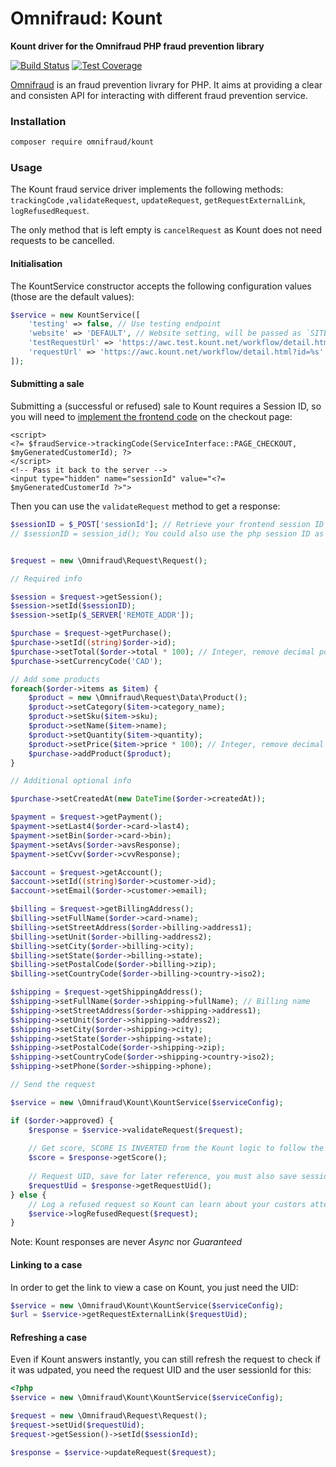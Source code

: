 # Omnifraud: Kount

**Kount driver for the Omnifraud PHP fraud prevention library**

[![Build Status](https://travis-ci.org/lxrco/omnifraud-kount.svg?branch=master)](https://travis-ci.org/lxrco/omnifraud-kount)
[![Test Coverage](https://api.codeclimate.com/v1/badges/355505bfd36473d25c35/test_coverage)](https://codeclimate.com/github/lxrco/omnifraud-kount/test_coverage)


[Omnifraud](https://github.com/lxrco/omnifraud) is an fraud prevention livrary for PHP. It aims at providing a clear and consisten API for interacting with different fraud prevention service.

### Installation

```bash
composer require omnifraud/kount
```

### Usage

The Kount fraud service driver implements the following methods:
`trackingCode` ,`validateRequest`, `updateRequest`, `getRequestExternalLink`, `logRefusedRequest`.

The only method that is left empty is `cancelRequest` as Kount does not need requests to be cancelled.

#### Initialisation

The KountService constructor accepts the following configuration values (those are the default values):
```php
$service = new KountService([
    'testing' => false, // Use testing endpoint
    'website' => 'DEFAULT', // Website setting, will be passed as `SITE` to Kount
    'testRequestUrl' => 'https://awc.test.kount.net/workflow/detail.html?id=%s', // Url to view a TEST request
    'requestUrl' => 'https://awc.kount.net/workflow/detail.html?id=%s', // Url to view a PRODUCTION request
]);
```

#### Submitting a sale

Submitting a (successful or refused) sale to Kount requires a Session ID, so you will need to [implement the frontend code](https://github.com/lxrco/omnifraud#frontend-code) on the checkout page:
```
<script>
<?= $fraudService->trackingCode(ServiceInterface::PAGE_CHECKOUT, $myGeneratedCustomerId); ?>
</script>
<!-- Pass it back to the server -->
<input type="hidden" name="sessionId" value="<?= $myGeneratedCustomerId ?>">
```

Then you can use the `validateRequest` method to get a response:

```php
$sessionID = $_POST['sessionId']; // Retrieve your frontend session ID
// $sessionID = session_id(); You could also use the php session ID as long as you pass the same one to the frontend code


$request = new \Omnifraud\Request\Request();

// Required info

$session = $request->getSession();
$session->setId($sessionID);
$session->setIp($_SERVER['REMOTE_ADDR']);

$purchase = $request->getPurchase();
$purchase->setId((string)$order->id);
$purchase->setTotal($order->total * 100); // Integer, remove decimal point
$purchase->setCurrencyCode('CAD');

// Add some products
foreach($order->items as $item) {
    $product = new \Omnifraud\Request\Data\Product();
    $product->setCategory($item->category_name);
    $product->setSku($item->sku);
    $product->setName($item->name);
    $product->setQuantity($item->quantity);
    $product->setPrice($item->price * 100); // Integer, remove decimal point
    $purchase->addProduct($product);
}

// Additional optional info

$purchase->setCreatedAt(new DateTime($order->createdAt));

$payment = $request->getPayment();
$payment->setLast4($order->card->last4);
$payment->setBin($order->card->bin);
$payment->setAvs($order->avsResponse);
$payment->setCvv($order->cvvResponse);

$account = $request->getAccount();
$account->setId((string)$order->customer->id);
$account->setEmail($order->customer->email);

$billing = $request->getBillingAddress();
$billing->setFullName($order->card->name);
$billing->setStreetAddress($order->billing->address1);
$billing->setUnit($order->billing->address2);
$billing->setCity($order->billing->city);
$billing->setState($order->billing->state);
$billing->setPostalCode($order->billing->zip);
$billing->setCountryCode($order->billing->country->iso2);

$shipping = $request->getShippingAddress();
$shipping->setFullName($order->shipping->fullName); // Billing name
$shipping->setStreetAddress($order->shipping->address1);
$shipping->setUnit($order->shipping->address2);
$shipping->setCity($order->shipping->city);
$shipping->setState($order->shipping->state);
$shipping->setPostalCode($order->shipping->zip);
$shipping->setCountryCode($order->shipping->country->iso2);
$shipping->setPhone($order->shipping->phone);

// Send the request

$service = new \Omnifraud\Kount\KountService($serviceConfig);

if ($order->approved) {
    $response = $service->validateRequest($request);
    
    // Get score, SCORE IS INVERTED from the Kount logic to follow the Omnifraud convention so 100 is GOOD and 0 is BAD
    $score = $response->getScore();
    
    // Request UID, save for later reference, you must also save sessionId if you want to update the case later
    $requestUid = $response->getRequestUid();
} else {
    // Log a refused request so Kount can learn about your custors attempts
    $service->logRefusedRequest($request);
}

```

Note: Kount responses are never *Async* nor *Guaranteed*


#### Linking to a case

In order to get the link to view a case on Kount, you just need the UID:

```php
$service = new \Omnifraud\Kount\KountService($serviceConfig);
$url = $service->getRequestExternalLink($requestUid);
```

#### Refreshing a case

Even if Kount answers instantly, you can still refresh the request to check if it was udpated, you need the request UID
and the user sessionId for this:

```php
<?php
$service = new \Omnifraud\Kount\KountService($serviceConfig);

$request = new \Omnifraud\Request\Request();
$request->setUid($requestUid);
$request->getSession()->setId($sessionId);

$response = $service->updateRequest($request);

```
